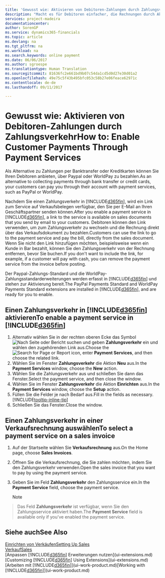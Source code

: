 ```yaml
---
title: 'Gewusst wie: Aktivieren von Debitoren-Zahlungen durch Zahlungsverkehr.| Microsoft Docs'
description: "Macht es für Debitoren einfacher, die Rechnungen durch Aktivierung des Zahlungsverkehrs zu bezahlen."
services: project-madeira
documentationcenter: 
author: SorenGP
ms.service: dynamics365-financials
ms.topic: article
ms.devlang: na
ms.tgt_pltfrm: na
ms.workload: na
ms.search.keywords: online payment
ms.date: 06/06/2017
ms.author: sgroespe
ms.translationtype: Human Translation
ms.sourcegitcommit: 81636fc2e661bd9b07c54da1cd5d0d27e30d01a2
ms.openlocfilehash: 49e75c5f43b495bfc053c58b27e06feace62971c
ms.contentlocale: de-de
ms.lasthandoff: 09/11/2017

---
```

# <a name="how-to-enable-customer-payments-through-payment-services"></a><span data-ttu-id="a1ff9-103">Gewusst wie: Aktivieren von Debitoren-Zahlungen durch Zahlungsverkehr</span><span class="sxs-lookup"><span data-stu-id="a1ff9-103">How to: Enable Customer Payments Through Payment Services</span></span>
<span data-ttu-id="a1ff9-104">Als Alternative zu Zahlungen per Banktransfer oder Kreditkarten können Sie Ihren Debitoren anbieten, über Paypal oder WorldPay zu bezahlen.</span><span class="sxs-lookup"><span data-stu-id="a1ff9-104">As an alternative to collecting payments through bank transfer or credit cards, your customers can pay you through their account with payment services, such as PayPal or WorldPay.</span></span>  

<span data-ttu-id="a1ff9-105">Nachdem Sie einen Zahlungsverkehr in [!INCLUDE[d365fin](includes/d365fin_md.md)], wird ein Link zum Service auf Verkaufsbelegen verfügbar, den Sie per E-Mail an Ihren Geschäftspartner senden können.</span><span class="sxs-lookup"><span data-stu-id="a1ff9-105">After you enable a payment service in [!INCLUDE[d365fin](includes/d365fin_md.md)], a link to the service is available on sales documents that you send by email to your customers.</span></span> <span data-ttu-id="a1ff9-106">Debitoren können den Link verwenden, um zum Zahlungsverkehr zu wechseln und die Rechnung direkt über das Verkaufsdokument zu bezahlen.</span><span class="sxs-lookup"><span data-stu-id="a1ff9-106">Customers can use the link to go to the payment service and pay the bill, directly from the sales document.</span></span> <span data-ttu-id="a1ff9-107">Wenn Sie nicht den Link hinzufügen möchten, beispielsweise wenn ein Kunde in Bar bezahlt, können Sie den Zahlungsverkehr von der Rechnung entfernen, bevor Sie buchen.</span><span class="sxs-lookup"><span data-stu-id="a1ff9-107">If you don't want to include the link, for example, if a customer will pay with cash, you can remove the payment service from the invoice before posting.</span></span>  

<span data-ttu-id="a1ff9-108">Der Paypal-Zahlungs-Standard und die WorldPay-Zahlungsstandarderweiterungen werden erfasst in [!INCLUDE[d365fin](includes/d365fin_md.md)] und stehen zur Aktivierung bereit.</span><span class="sxs-lookup"><span data-stu-id="a1ff9-108">The PayPal Payments Standard and WorldPay Payments Standard extensions are installed in [!INCLUDE[d365fin](includes/d365fin_md.md)], and are ready for you to enable.</span></span>  

## <a name="to-enable-a-payment-service-in-included365finincludesd365finmdmd"></a><span data-ttu-id="a1ff9-109">Einen Zahlungsverkehr in [!INCLUDE[d365fin](includes/d365fin_md.md)] aktivieren</span><span class="sxs-lookup"><span data-stu-id="a1ff9-109">To enable a payment service in [!INCLUDE[d365fin](includes/d365fin_md.md)]</span></span>
1. <span data-ttu-id="a1ff9-110">Alternativ wählen Sie in der rechten oberen Ecke das Symbol ![Nach Seite oder Bericht suchen](media/ui-search/search_small.png "Nach Seite oder Bericht suchen") und geben **Zahlungsverkehr** ein und wählen den zugehörenden Link aus.</span><span class="sxs-lookup"><span data-stu-id="a1ff9-110">Choose the ![Search for Page or Report](media/ui-search/search_small.png "Search for Page or Report icon") icon, enter **Payment Services**, and then choose the related link.</span></span>  
2. <span data-ttu-id="a1ff9-111">Wählen Sie im Fenster **Zahlungsverkehr** die Aktion **Neu** aus.</span><span class="sxs-lookup"><span data-stu-id="a1ff9-111">In the **Payment Services** window, choose the **New** action.</span></span>  
3. <span data-ttu-id="a1ff9-112">Wählen Sie die Zahlungsverkehr aus und schließen Sie dann das Fenster.</span><span class="sxs-lookup"><span data-stu-id="a1ff9-112">Select the payment service, and then close the window.</span></span>  
4. <span data-ttu-id="a1ff9-113">Wählen Sie im Fenster **Zahlungsverkehr** die Aktion **Einrichten** aus.</span><span class="sxs-lookup"><span data-stu-id="a1ff9-113">In the **Payment Services** window, choose the **Setup** action.</span></span>  
5. <span data-ttu-id="a1ff9-114">Füllen Sie die Felder je nach Bedarf aus.</span><span class="sxs-lookup"><span data-stu-id="a1ff9-114">Fill in the fields as necessary.</span></span> [!INCLUDE[tooltip-inline-tip](includes/tooltip-inline-tip_md.md)]  
6. <span data-ttu-id="a1ff9-115">Schließen Sie das Fenster.</span><span class="sxs-lookup"><span data-stu-id="a1ff9-115">Close the window.</span></span>  

## <a name="to-select-a-payment-service-on-a-sales-invoice"></a><span data-ttu-id="a1ff9-116">Einen Zahlungsverkehr in einer Verkaufsrechnung auswählen</span><span class="sxs-lookup"><span data-stu-id="a1ff9-116">To select a payment service on a sales invoice</span></span>
1. <span data-ttu-id="a1ff9-117">Auf der Startseite wählen Sie **Verkaufsrechnung** aus.</span><span class="sxs-lookup"><span data-stu-id="a1ff9-117">On the Home page, choose **Sales Invoices**.</span></span>  
2. <span data-ttu-id="a1ff9-118">Öffnen Sie die Verkaufsrechnung, die Sie zahlen möchten, indem Sie den Zahlungsverkehr verwenden.</span><span class="sxs-lookup"><span data-stu-id="a1ff9-118">Open the sales invoice that you want to pay by using the payment service.</span></span>  
3. <span data-ttu-id="a1ff9-119">Geben Sie im Feld **Zahlungsverkehr** den Zahlungsservice ein.</span><span class="sxs-lookup"><span data-stu-id="a1ff9-119">In the **Payment Service** field, choose the payment service.</span></span>  
  
    > [!NOTE]  
>   <span data-ttu-id="a1ff9-120">Das Feld **Zahlungsverkehr** ist verfügbar, wenn Sie den Zahlungsservice aktiviert haben.</span><span class="sxs-lookup"><span data-stu-id="a1ff9-120">The **Payment Service** field is available only if you've enabled the payment service.</span></span>  

## <a name="see-also"></a><span data-ttu-id="a1ff9-121">Siehe auch</span><span class="sxs-lookup"><span data-stu-id="a1ff9-121">See Also</span></span>  
[<span data-ttu-id="a1ff9-122">Einrichten von Verkäufen</span><span class="sxs-lookup"><span data-stu-id="a1ff9-122">Setting Up Sales</span></span>](sales-setup-sales.md)  
[<span data-ttu-id="a1ff9-123">Verkauf</span><span class="sxs-lookup"><span data-stu-id="a1ff9-123">Sales</span></span>](sales-manage-sales.md)  
<span data-ttu-id="a1ff9-124">[Anpassen [!INCLUDE[d365fin](includes/d365fin_md.md)] Erweiterungen nutzen](ui-extensions.md)</span><span class="sxs-lookup"><span data-stu-id="a1ff9-124">[Customizing [!INCLUDE[d365fin](includes/d365fin_md.md)] Using Extensions](ui-extensions.md)</span></span>  
<span data-ttu-id="a1ff9-125">[Arbeiten mit [!INCLUDE[d365fin](includes/d365fin_md.md)]](ui-work-product.md)</span><span class="sxs-lookup"><span data-stu-id="a1ff9-125">[Working with [!INCLUDE[d365fin](includes/d365fin_md.md)]](ui-work-product.md)</span></span>  

